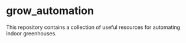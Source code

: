 # grow_automation
This repository contains a collection of useful resources for automating indoor greenhouses.
